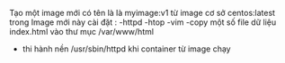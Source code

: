 Tạo một image mới có tên là là myimage:v1 từ image cơ sở centos:latest
trong Image mới này cài đặt :
-httpd
-htop
-vim 
-copy một số file dữ liệu index.html vào thư mục /var/www/html
- thi hành nền /usr/sbin/httpd khi container từ image chạy
 
